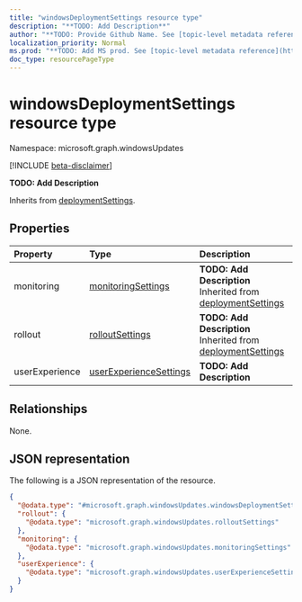 ```yaml
---
title: "windowsDeploymentSettings resource type"
description: "**TODO: Add Description**"
author: "**TODO: Provide Github Name. See [topic-level metadata reference](https://msgo.azurewebsites.net/add/document/guidelines/metadata.html#topic-level-metadata)**"
localization_priority: Normal
ms.prod: "**TODO: Add MS prod. See [topic-level metadata reference](https://msgo.azurewebsites.net/add/document/guidelines/metadata.html#topic-level-metadata)**"
doc_type: resourcePageType
---
```


# windowsDeploymentSettings resource type

Namespace: microsoft.graph.windowsUpdates

[!INCLUDE [beta-disclaimer](../../includes/beta-disclaimer.md)]

**TODO: Add Description**


Inherits from [deploymentSettings](../resources/deploymentsettings.md).

## Properties
|Property|Type|Description|
|:---|:---|:---|
|monitoring|[monitoringSettings](../resources/windowsupdates-monitoringsettings.md)|**TODO: Add Description** Inherited from [deploymentSettings](../resources/windowsupdates-deploymentsettings.md)|
|rollout|[rolloutSettings](../resources/windowsupdates-rolloutsettings.md)|**TODO: Add Description** Inherited from [deploymentSettings](../resources/windowsupdates-deploymentsettings.md)|
|userExperience|[userExperienceSettings](../resources/windowsupdates-userexperiencesettings.md)|**TODO: Add Description**|

## Relationships
None.

## JSON representation
The following is a JSON representation of the resource.
<!-- {
  "blockType": "resource",
  "@odata.type": "microsoft.graph.windowsUpdates.windowsDeploymentSettings"
}
-->
``` json
{
  "@odata.type": "#microsoft.graph.windowsUpdates.windowsDeploymentSettings",
  "rollout": {
    "@odata.type": "microsoft.graph.windowsUpdates.rolloutSettings"
  },
  "monitoring": {
    "@odata.type": "microsoft.graph.windowsUpdates.monitoringSettings"
  },
  "userExperience": {
    "@odata.type": "microsoft.graph.windowsUpdates.userExperienceSettings"
  }
}
```


